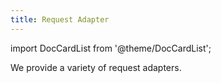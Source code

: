 ```yaml
---
title: Request Adapter
---
```


import DocCardList from '@theme/DocCardList';

We provide a variety of request adapters.

<DocCardList />
